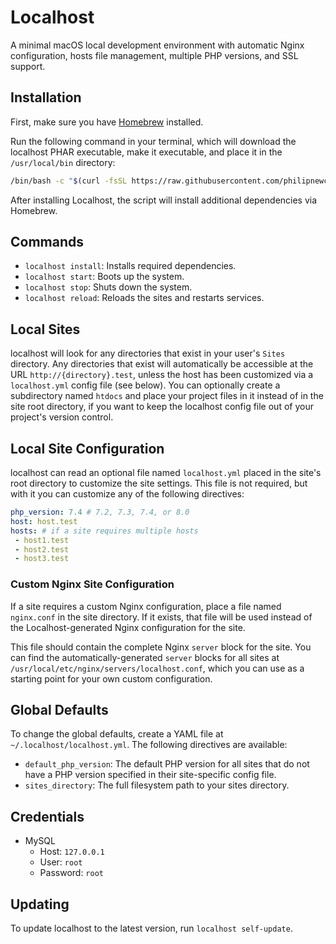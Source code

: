 # Localhost

A minimal macOS local development environment with automatic Nginx configuration, hosts file management, multiple PHP versions, and SSL support.

## Installation

First, make sure you have [Homebrew](https://brew.sh) installed.

Run the following command in your terminal, which will download the localhost PHAR executable, make it executable, and place it in the `/usr/local/bin` directory:
```bash
/bin/bash -c "$(curl -fsSL https://raw.githubusercontent.com/philipnewcomer/localhost/master/install.sh)"
```

After installing Localhost, the script will install additional dependencies via Homebrew.

## Commands

- `localhost install`: Installs required dependencies.
- `localhost start`: Boots up the system.
- `localhost stop`: Shuts down the system.
- `localhost reload`: Reloads the sites and restarts services.

## Local Sites

localhost will look for any directories that exist in your user's `Sites` directory. Any directories that exist will automatically be accessible at the URL `http://{directory}.test`, unless the host has been customized via a `localhost.yml` config file (see below). You can optionally create a subdirectory named `htdocs` and place your project files in it instead of in the site root directory, if you want to keep the localhost config file out of your project's version control.

## Local Site Configuration

localhost can read an optional file named `localhost.yml` placed in the site's root directory to customize the site settings.
This file is not required, but with it you can customize any of the following directives:
```yaml
php_version: 7.4 # 7.2, 7.3, 7.4, or 8.0
host: host.test
hosts: # if a site requires multiple hosts
 - host1.test
 - host2.test
 - host3.test
```
### Custom Nginx Site Configuration

If a site requires a custom Nginx configuration, place a file named `nginx.conf` in the site directory. If it exists, that file will be used instead of the Localhost-generated Nginx configuration for the site.

This file should contain the complete Nginx `server` block for the site. You can find the automatically-generated `server` blocks for all sites at `/usr/local/etc/nginx/servers/localhost.conf`, which you can use as a starting point for your own custom configuration.

## Global Defaults

To change the global defaults, create a YAML file at `~/.localhost/localhost.yml`. The following directives are available:

- `default_php_version`: The default PHP version for all sites that do not have a PHP version specified in their site-specific config file.
- `sites_directory`: The full filesystem path to your sites directory.

## Credentials

- MySQL
    - Host: `127.0.0.1`
    - User: `root`
    - Password: `root`

## Updating

To update localhost to the latest version, run `localhost self-update`.
